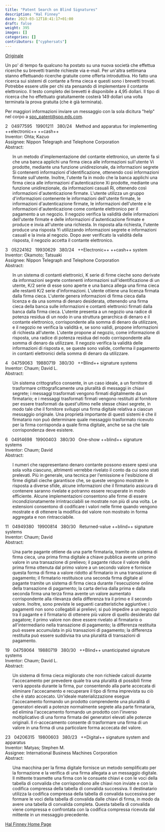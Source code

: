 ```yaml
---
title: "Patent Search on Blind Signatures"
description: "Hal Finney"
date: 2023-03-12T18:41:17+01:00
draft: false
weight: 395
images: []
categories: []
contributors: ["cyphersats"]
---
```


[Originale](https://web.archive.org/web/20041206190901/http://finney.org/~hal/chaum_patents.html)

Un po' di tempo fa qualcuno ha postato su una nuova società che effettua ricerche su brevetti tramite richieste via e-mail. Per un'altra settimana stanno effettuando ricerche gratuite come offerta introduttiva. Ho fatto una ricerca sui sistemi di contante a firma cieca e questi sono i brevetti trovati. Potrebbe essere utile per chi sta pensando di implementare il contante elettronico. Il testo completo dei brevetti è disponibile a 4,95 dollari. Il tipo di ricerca che ho effettuato gratuitamente costerà 149 dollari una volta terminata la prova gratuita (che è già terminata).

Per maggiori informazioni inviare un messaggio con la sola dicitura "help" nel corpo a spo_patent@spo.eds.com.

2 &nbsp; 04977595 &nbsp; 19901211 &nbsp; 380/24 &nbsp; Method and apparatus for implementing ++electronic++ ++cash++<br>
Inventor: Ohta; Kazuo<br>
Assignee: Nippon Telegraph and Telephone Corporation<br>
Abstract:<br>
<ul>
    In un metodo d'implementazione del contante elettronico, un utente fa sì che una banca applichi una firma cieca alle informazioni sull'utente Vi prodotte, mediante una funzione unidirezionale, da informazioni segrete Si contenenti informazioni d'identificazione, ottenendo così informazioni firmate sull'utente. Inoltre, l'utente fa in modo che la banca applichi una firma cieca alle informazioni d'autenticazione Xi prodotte, mediante una funzione unidirezionale, da informazioni casuali Ri, ottenendo così informazioni d'autenticazione firmate. L'utente utilizza un gruppo d'informazioni contenente le informazioni dell'utente firmate, le informazioni d'autenticazione firmate, le informazioni dell'utente e le informazioni d'autenticazione come contante elettronico per il pagamento a un negozio. Il negozio verifica la validità delle informazioni dell'utente firmate e delle informazioni d'autenticazione firmate e produce e invia all'utente una richiesta. In risposta alla richiesta, l'utente produce una risposta Yi utilizzando informazioni segrete e informazioni casuali e la invia al negozio. Dopo aver verificato la validità della risposta, il negozio accetta il contante elettronico.
</ul>

3 &nbsp; 05224162 &nbsp; 19930629 &nbsp; 380/24 &nbsp; ++Electronic++ ++cash++ system<br>
Inventor: Okamoto; Tatsuaki<br>
Assignee: Nippon Telegraph and Telephone Corporation<br>
Abstract:<br>
<ul>
    In un sistema di contanti elettronici, K serie di firme cieche sono derivate da informazioni segrete contenenti informazioni sull'identificazione di un utente, K/2 serie di esse sono aperte e una banca allega una firma cieca alle restanti K/2 serie d'informazioni. L'utente ottiene una licenza firmata dalla firma cieca. L'utente genera informazioni di firma cieca dalla licenza e da una somma di denaro desiderata, ottenendo una firma cieca della banca sulle informazioni e contanti elettronici firmati dalla banca dalla firma cieca. L'utente presenta a un negozio una radice di potenza residua di un nodo in una struttura gerarchica di denaro e il contante elettronico, corrispondente alla somma di denaro da utilizzare, e il negozio ne verifica la validità e, se sono validi, propone informazioni di richiesta all'utente. L'utente propone al negozio, come informazione di risposta, una radice di potenza residua del nodo corrispondente alla somma di denaro da utilizzare. Il negozio verifica la validità delle informazioni di risposta e, se queste sono valide, conferma il pagamento in contanti elettronici della somma di denaro da utilizzare.
</ul>

4 &nbsp; 04759063 &nbsp; 19880719 &nbsp; 380/30 &nbsp; ++Blind++ signature systems<br>
Inventor: Chaum; David L.<br>
Abstract:<br>
<ul>
    Un sistema crittografico consente, in un caso ideale, a un fornitore di trasformare crittograficamente una pluralità di messaggi in chiavi segrete; i messaggi trasformati vengono firmati digitalmente da un firmatario; e i messaggi trasformati firmati vengono restituiti al fornitore per essere trasformati da quest'ultimo nelle stesse chiavi segrete, in modo tale che il fornitore sviluppi una firma digitale relativa a ciascun messaggio originale. Una proprietà importante di questi sistemi è che il firmatario non può determinare quale messaggio trasformato ricevuto per la firma corrisponda a quale firma digitale, anche se sa che tale corrispondenza deve esistere.
</ul>

6 &nbsp; 04914698 &nbsp; 19900403 &nbsp; 380/30 &nbsp; One-show ++blind++ signature systems<br>
Inventor: Chaum; David<br>
Abstract:<br>
<ul>
    I numeri che rappresentano denaro contante possono essere spesi una sola volta ciascuno, altrimenti verrebbe rivelato il conto da cui sono stati prelevati. Più in generale, una tecnica per l'emissione e l'esibizione di firme digitali cieche garantisce che, se queste vengono mostrate in risposta a diverse sfide, alcune informazioni che il firmatario assicura di contenere saranno rivelate e potranno essere recuperate in modo efficiente. Alcune implementazioni consentono alle firme di essere incondizionatamente irrintracciabili se mostrate non più di una volta. Le estensioni consentono di codificare i valori nelle firme quando vengono mostrate e di ottenere la modifica del valore non mostrato in forma aggregata e non rintracciabile.
</ul>

11 &nbsp; 04949380 &nbsp; 19900814 &nbsp; 380/30 &nbsp; Returned-value ++blind++ signature systems<br>
Inventor: Chaum; David<br>
Abstract:<br>
<ul>
    Una parte pagante ottiene da una parte firmataria, tramite un sistema di firma cieca, una prima firma digitale a chiave pubblica avente un primo valore in una transazione di prelievo; il pagante riduce il valore della prima firma ottenuta dal primo valore a un secondo valore e fornisce questa forma di firma a valore ridotto al firmatario in una transazione di pagamento; il firmatario restituisce una seconda firma digitale al pagante tramite un sistema di firma cieca durante l'esecuzione online della transazione di pagamento; la carta deriva dalla prima e dalla seconda firma una terza firma avente un valore aumentato corrispondente alla rilevanza della differenza tra il primo e il secondo valore. Inoltre, sono previste le seguenti caratteristiche aggiuntive: i pagamenti non sono collegabili ai prelievi; si può impedire a un negozio tra il pagante e il firmatario di ottenere più valore di quello desiderato dal pagatore; il primo valore non deve essere rivelato al firmatario o all'intermediario nella transazione di pagamento; la differenza restituita può essere accumulata in più transazioni di pagamento; la differenza restituita può essere suddivisa tra una pluralità di transazioni di pagamento.
</ul>

19 &nbsp; 04759064 &nbsp; 19880719 &nbsp; 380/30 &nbsp; ++Blind++ unanticipated signature systems<br>
Inventor: Chaum; David L.<br>
Abstract:<br>
<ul>
    Un sistema di firma cieca migliorato che non richiede calcoli durante l'accecamento per prevedere quale tra una pluralità di possibili firme verrà apposta durante la firma, pur consentendo alla parte accecata di eliminare l'accecamento e recuperare il tipo di firma imprevista su ciò che è stato accecato. Un'ideale materializzazione esegue l'accecamento formando un prodotto comprendente una pluralità di generatori elevati a potenze normalmente segrete alla parte firmataria, ed elimina l'accecamento formando un prodotto con l'inverso moltiplicativo di una forma firmata dei generatori elevati alle potenze originali. Il ri-accecamento consente di trasformare una firma di un valore in una firma di una particolare forma accecata del valore.
</ul>

23 &nbsp; 04206315 &nbsp; 19800603 &nbsp; 380/23 &nbsp; ++Digital++ signature system and apparatus<br>
Inventor: Matyas; Stephen M.<br>
Assignee: International Business Machines Corporation<br>
Abstract:<br>
<ul>
    Una macchina per la firma digitale fornisce un metodo semplificato per la formazione e la verifica di una firma allegata a un messaggio digitale. Il mittente trasmette una firma con le consuete chiavi e con le voci della tabella di convalida che corrispondono alle chiavi non inviate e con la codifica compressa della tabella di convalida successiva. Il destinatario utilizza la codifica compressa della tabella di convalida successiva per formare le voci della tabella di convalida dalle chiavi di firma, in modo da avere una tabella di convalida completa. Questa tabella di convalida viene compressa e confrontata con la codifica compressa ricevuta dal mittente in un messaggio precedente.
</ul>

[Hal Finney Home Page](hal-finney-home-page.md)
